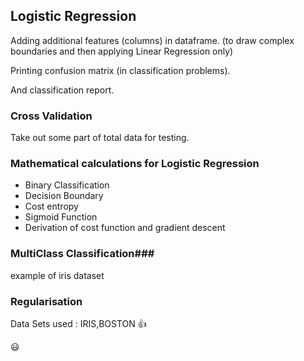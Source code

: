 ## Logistic Regression ##

Adding additional features (columns) in dataframe. (to draw complex boundaries and then applying Linear Regression only)

Printing confusion matrix (in classification problems).

And classification report.

### Cross Validation ###

Take out some part of total data for testing.

### Mathematical calculations for Logistic Regression ###

* Binary Classification
* Decision Boundary
* Cost entropy
* Sigmoid Function
* Derivation of cost function and gradient descent

### MultiClass Classification###
example of iris dataset

### Regularisation ###

Data Sets used : IRIS,BOSTON :+1: 

:smiley: